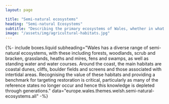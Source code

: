 ```yaml
---
layout: page

title: "Semi-natural ecosystems"
heading: "Semi-natural Ecosystems"
subtitle: "Describing the primary ecosystems of Wales, whether in what is termed a reference (or benchmark) state and modified state, primarily through human activities."
image: "/assets/img/agricultural-habitats.jpg"
---
```


{%-
include boxes.liquid
subheading="Wales has a diverse range of semi-natural ecosystems, with these including forests, woodlands, scrub and bracken, grasslands, heaths and mires, fens and swamps, as well as standing water and water courses.  Around the coast, the main habitats are coastal dunes, cliffs, boulder fields and screens and those associated with intertidal areas.  Recognising the value of these habitats and providing a benchmark for targeting restoration is critical, particularly as many of the reference states no longer occur and hence this knowledge is depleted through generations."
data="europe.wales.themes.welsh.semi-natural-ecosystems.all"
-%}
